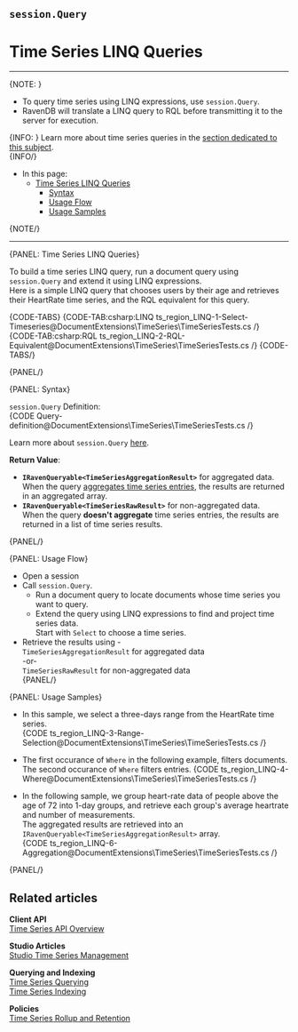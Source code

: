 ﻿## `session.Query`
# Time Series LINQ Queries
---

{NOTE: }

* To query time series using LINQ expressions, use `session.Query`.  
* RavenDB will translate a LINQ query to RQL before transmitting 
  it to the server for execution.  

{INFO: }
Learn more about time series queries in the [section dedicated to this subject](../../../../../document-extensions/timeseries/querying/queries-overview).  
{INFO/}

* In this page:  
   * [Time Series LINQ Queries](../../../../../document-extensions/timeseries/client-api/session-methods/query-time-series/linq-queries#time-series-linq-queries)  
      * [Syntax](../../../../../document-extensions/timeseries/client-api/session-methods/query-time-series/linq-queries#syntax)  
      * [Usage Flow](../../../../../document-extensions/timeseries/client-api/session-methods/query-time-series/linq-queries#usage-flow)  
      * [Usage Samples](../../../../../document-extensions/timeseries/client-api/session-methods/query-time-series/linq-queries#usage-samples)  

{NOTE/}

---

{PANEL: Time Series LINQ Queries}

To build a time series LINQ query, run a document query using `session.Query` 
and extend it using LINQ expressions.  
Here is a simple LINQ query that chooses users by their age and retrieves their 
HeartRate time series, and the RQL equivalent for this query.  

{CODE-TABS}
{CODE-TAB:csharp:LINQ ts_region_LINQ-1-Select-Timeseries@DocumentExtensions\TimeSeries\TimeSeriesTests.cs /}
{CODE-TAB:csharp:RQL ts_region_LINQ-2-RQL-Equivalent@DocumentExtensions\TimeSeries\TimeSeriesTests.cs /}
{CODE-TABS/}

{PANEL/}

{PANEL: Syntax}

`session.Query` Definition:  
{CODE Query-definition@DocumentExtensions\TimeSeries\TimeSeriesTests.cs /}

Learn more about `session.Query` [here](../../../../../client-api/session/querying/how-to-query#session.query).  

**Return Value**:  

* **`IRavenQueryable<TimeSeriesAggregationResult>`**  for aggregated data.  
  When the query 
  [aggregates time series entries](../../../../../document-extensions/timeseries/querying/aggregation-and-projection), 
  the results are returned in an aggregated array.  
* **`IRavenQueryable<TimeSeriesRawResult>`** for non-aggregated data.  
  When the query **doesn't aggregate** time series entries, 
  the results are returned in a list of time series results.  

{PANEL/}

{PANEL: Usage Flow}

* Open a session  
* Call `session.Query`.  
   - Run a document query to locate documents whose time series you want to query.  
   - Extend the query using LINQ expressions to find and project time series data.  
     Start with `Select` to choose a time series.  
* Retrieve the results using -  
  `TimeSeriesAggregationResult` for aggregated data  
   -or-  
  `TimeSeriesRawResult` for non-aggregated data  
{PANEL/}

{PANEL: Usage Samples}

* In this sample, we select a three-days range from the HeartRate time series.  
  {CODE ts_region_LINQ-3-Range-Selection@DocumentExtensions\TimeSeries\TimeSeriesTests.cs /}

* The first occurance of `Where` in the following example, filters documents.  
  The second occurance of `Where` filters entries.
  {CODE ts_region_LINQ-4-Where@DocumentExtensions\TimeSeries\TimeSeriesTests.cs /}

* In the following sample, we group heart-rate data of people above the age of 72 
  into 1-day groups, and retrieve each group's average heartrate and number of measurements.  
  The aggregated results are retrieved into an `IRavenQueryable<TimeSeriesAggregationResult>` array.  
  {CODE ts_region_LINQ-6-Aggregation@DocumentExtensions\TimeSeries\TimeSeriesTests.cs /}

{PANEL/}

## Related articles

**Client API**  
[Time Series API Overview](../../../../../document-extensions/timeseries/client-api/api-overview)  

**Studio Articles**  
[Studio Time Series Management](../../../../../studio/database/document-extensions/time-series)  

**Querying and Indexing**  
[Time Series Querying](../../../../../document-extensions/timeseries/querying/queries-overview-and-syntax)  
[Time Series Indexing](../../../../../document-extensions/timeseries/indexing)  

**Policies**  
[Time Series Rollup and Retention](../../../../../document-extensions/timeseries/rollup-and-retention)  

